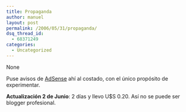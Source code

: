 ```yaml
---
title: Propaganda
author: manuel
layout: post
permalink: /2006/05/31/propaganda/
dsq_thread_id:
  - 68371249
categories:
  - Uncategorized
---
```

None <!--more-->

Puse avisos de [AdSense][1] ahí al costado, con el único propósito de experimentar.

**Actualización 2 de Junio**: 2 días y llevo U$S 0.20. Así no se puede ser blogger profesional.

 [1]: https://www.google.com/adsense/